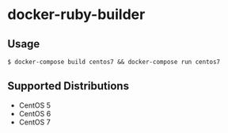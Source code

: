 # docker-ruby-builder

## Usage

```
$ docker-compose build centos7 && docker-compose run centos7
```

## Supported Distributions

 * CentOS 5
 * CentOS 6
 * CentOS 7
